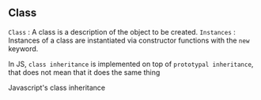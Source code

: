 ## Class

`Class` : A class is a description of the object to be created.
`Instances` : Instances of a class are instantiated via constructor functions with the `new` keyword.

In JS, `class inheritance` is implemented on top of `prototypal inheritance`, that does not mean that it does the same thing

Javascript's class inheritance
